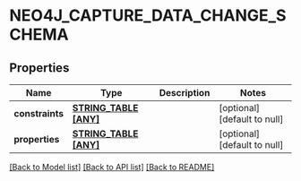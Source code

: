 # NEO4J_CAPTURE_DATA_CHANGE_SCHEMA

## Properties
Name | Type | Description | Notes
------------ | ------------- | ------------- | -------------
**constraints** | [**STRING_TABLE [ANY]**](ANY.md) |  | [optional] [default to null]
**properties** | [**STRING_TABLE [ANY]**](ANY.md) |  | [optional] [default to null]

[[Back to Model list]](../README.md#documentation-for-models) [[Back to API list]](../README.md#documentation-for-api-endpoints) [[Back to README]](../README.md)


